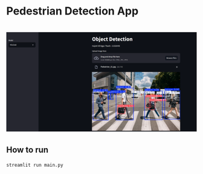 #  Pedestrian Detection App
<div align="center">
 <h1> <img src="./public/app.png" width="1050px"></h1>
</div>

## How to run

```streamlit run main.py```
